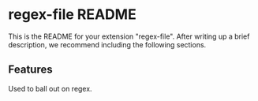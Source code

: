 # regex-file README

This is the README for your extension "regex-file". After writing up a brief description, we recommend including the following sections.

## Features

Used to ball out on regex.
